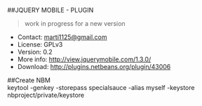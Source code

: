 ##JQUERY MOBILE - PLUGIN

> work in progress for a new version

* Contact: marti1125@gmail.com
* License: GPLv3
* Version: 0.2
* More info: http://view.jquerymobile.com/1.3.0/
* Download: http://plugins.netbeans.org/plugin/43006

##Create NBM	
	keytool -genkey -storepass specialsauce -alias myself -keystore nbproject/private/keystore

